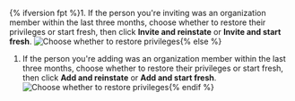 {% ifversion fpt %}1. If the person you're inviting was an organization member within the last three months, choose whether to restore their privileges or start fresh, then click **Invite and reinstate** or **Invite and start fresh**.
![Choose whether to restore privileges](/assets/images/help/organizations/choose_whether_to_restore_org_member_info.png){% else %}

1. If the person you're adding was an organization member within the last three months, choose whether to restore their privileges or start fresh, then click **Add and reinstate** or **Add and start fresh**.
   ![Choose whether to restore privileges](/assets/images/help/organizations/choose_whether_to_restore_org_member_info_ghe.png){% endif %}
